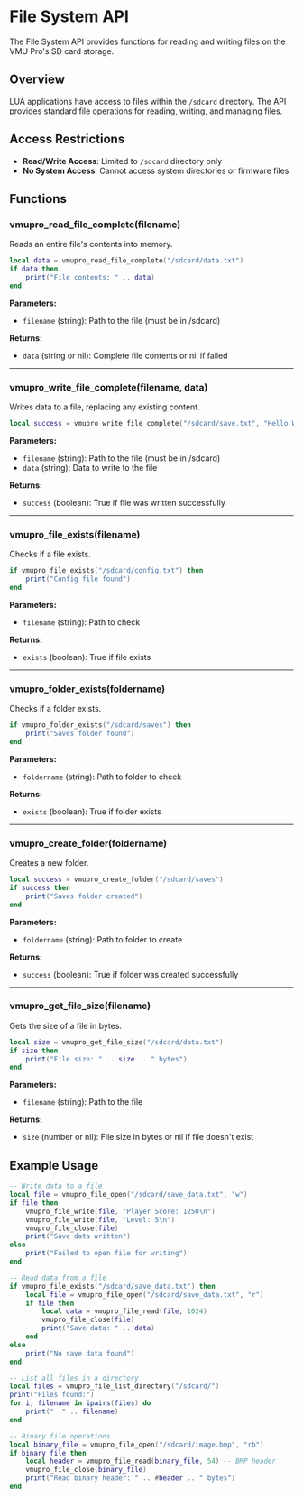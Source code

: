 # File System API

The File System API provides functions for reading and writing files on the VMU Pro's SD card storage.

## Overview

LUA applications have access to files within the `/sdcard` directory. The API provides standard file operations for reading, writing, and managing files.

## Access Restrictions

- **Read/Write Access**: Limited to `/sdcard` directory only
- **No System Access**: Cannot access system directories or firmware files

## Functions

### vmupro_read_file_complete(filename)

Reads an entire file's contents into memory.

```lua
local data = vmupro_read_file_complete("/sdcard/data.txt")
if data then
    print("File contents: " .. data)
end
```

**Parameters:**
- `filename` (string): Path to the file (must be in /sdcard)

**Returns:**
- `data` (string or nil): Complete file contents or nil if failed

---

### vmupro_write_file_complete(filename, data)

Writes data to a file, replacing any existing content.

```lua
local success = vmupro_write_file_complete("/sdcard/save.txt", "Hello World")
```

**Parameters:**
- `filename` (string): Path to the file (must be in /sdcard)
- `data` (string): Data to write to the file

**Returns:**
- `success` (boolean): True if file was written successfully

---

### vmupro_file_exists(filename)

Checks if a file exists.

```lua
if vmupro_file_exists("/sdcard/config.txt") then
    print("Config file found")
end
```

**Parameters:**
- `filename` (string): Path to check

**Returns:**
- `exists` (boolean): True if file exists

---

### vmupro_folder_exists(foldername)

Checks if a folder exists.

```lua
if vmupro_folder_exists("/sdcard/saves") then
    print("Saves folder found")
end
```

**Parameters:**
- `foldername` (string): Path to folder to check

**Returns:**
- `exists` (boolean): True if folder exists

---

### vmupro_create_folder(foldername)

Creates a new folder.

```lua
local success = vmupro_create_folder("/sdcard/saves")
if success then
    print("Saves folder created")
end
```

**Parameters:**
- `foldername` (string): Path to folder to create

**Returns:**
- `success` (boolean): True if folder was created successfully

---

### vmupro_get_file_size(filename)

Gets the size of a file in bytes.

```lua
local size = vmupro_get_file_size("/sdcard/data.txt")
if size then
    print("File size: " .. size .. " bytes")
end
```

**Parameters:**
- `filename` (string): Path to the file

**Returns:**
- `size` (number or nil): File size in bytes or nil if file doesn't exist

## Example Usage

```lua
-- Write data to a file
local file = vmupro_file_open("/sdcard/save_data.txt", "w")
if file then
    vmupro_file_write(file, "Player Score: 1250\n")
    vmupro_file_write(file, "Level: 5\n")
    vmupro_file_close(file)
    print("Save data written")
else
    print("Failed to open file for writing")
end

-- Read data from a file
if vmupro_file_exists("/sdcard/save_data.txt") then
    local file = vmupro_file_open("/sdcard/save_data.txt", "r")
    if file then
        local data = vmupro_file_read(file, 1024)
        vmupro_file_close(file)
        print("Save data: " .. data)
    end
else
    print("No save data found")
end

-- List all files in a directory
local files = vmupro_file_list_directory("/sdcard/")
print("Files found:")
for i, filename in ipairs(files) do
    print("  " .. filename)
end

-- Binary file operations
local binary_file = vmupro_file_open("/sdcard/image.bmp", "rb")
if binary_file then
    local header = vmupro_file_read(binary_file, 54) -- BMP header
    vmupro_file_close(binary_file)
    print("Read binary header: " .. #header .. " bytes")
end
```